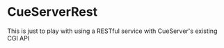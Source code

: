 # CueServerRest
This is just to play with using a RESTful service with CueServer's existing CGI API

